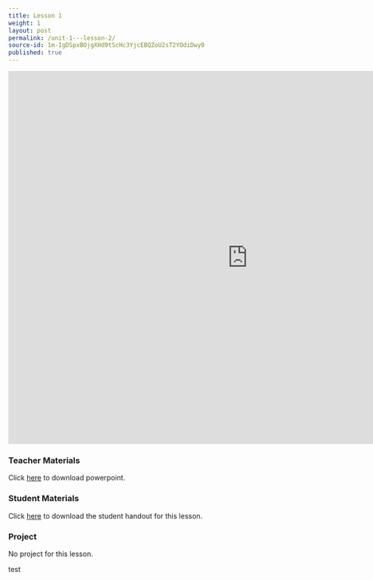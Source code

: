 ```yaml
---
title: Lesson 1
weight: 1
layout: post
permalink: /unit-1---lesson-2/
source-id: 1m-IgDSpxBOjgXHd9tScHc3YjcEBQZoU2sT2YOdiDwy0
published: true
---
```


<iframe src="https://docs.google.com/presentation/d/e/2PACX-1vS5IRe7OfFb6b8wIF0iVpn5sTEVJBQJdboDRQFmYCmx9pw2gVC7N6OyQIT990f_FpvyK_Nuz4_OEx24/embed?start=false&loop=false&delayms=3000" frameborder="0" width="960" height="749" allowfullscreen="true" mozallowfullscreen="true" webkitallowfullscreen="true"></iframe>

### Teacher Materials

Click <a href="https://docs.google.com/presentation/d/1rDrkLjqQ-1i2FFQRS7ly-qQCYh6IYeZdjwtGp1CxPBE/edit?usp=sharing" target="_blank">here</a> to download powerpoint.

### Student Materials

Click <a href="https://crosswordlabs.com/view/discover-engineering" target="_blank">here</a> to download the student handout for this lesson.

### Project  

No project for this lesson.

test